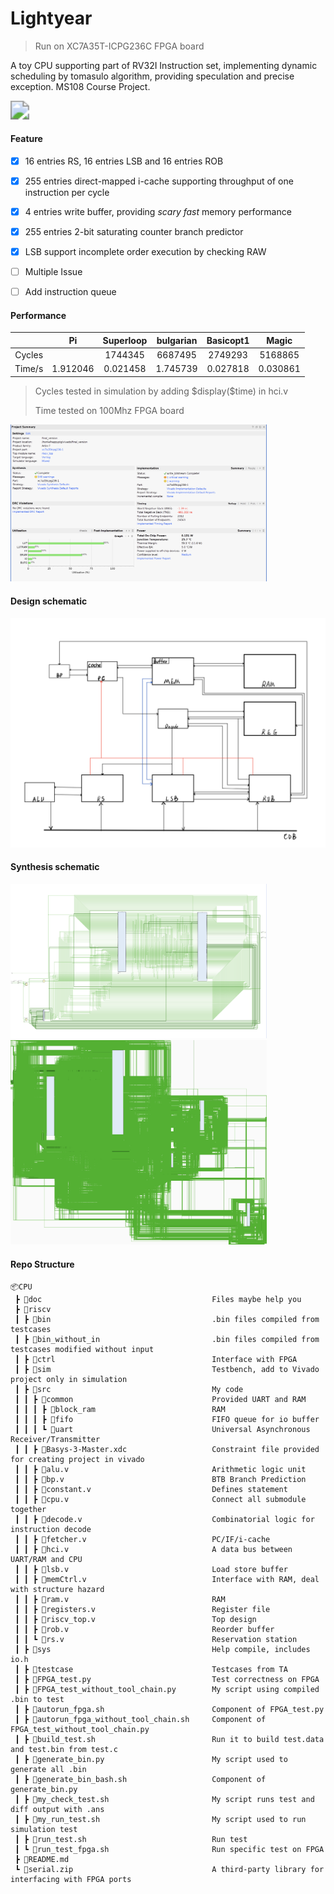# Lightyear

> Run on XC7A35T-ICPG236C FPGA board

A toy CPU supporting part of RV32I Instruction set, implementing dynamic scheduling by tomasulo algorithm, providing speculation and precise exception. MS108 Course Project.

<img src="https://static.wikia.nocookie.net/pokemon/images/0/08/E_025_front.gif/revision/latest?cb=20120626205205" style="zoom:185%;"  />



#### Feature

- [x] 16 entries RS, 16 entries LSB and 16 entries ROB
- [x] 255 entries direct-mapped i-cache supporting throughput of one instruction per cycle
- [x] 4 entries write buffer, providing *scary fast* memory performance
- [x] 255 entries 2-bit saturating counter branch predictor
- [x] LSB support incomplete order execution by checking RAW
- [ ] Multiple Issue 
- [ ] Add instruction queue



#### Performance

|        |    Pi    | Superloop | bulgarian | Basicopt1 |  Magic   |
| :----: | :------: | :-------: | :-------: | :-------: | :------: |
| Cycles |          |  1744345  |  6687495  |  2749293  | 5168865  |
| Time/s | 1.912046 | 0.021458  | 1.745739  | 0.027818  | 0.030861 |

> Cycles tested in simulation by adding \$display($time) in hci.v
>
> Time tested on 100Mhz FPGA board



<img src="doc/report.png" style="zoom:40%;" />



#### Design schematic

<img src="doc/design.png" style="zoom:80%;" />



#### Synthesis schematic

<img src="doc/Schematic1.png" style="zoom:40%;" />

<img src="doc/Schematic2.png" style="zoom:40%;" />



#### Repo Structure

```
📦CPU
 ┣ 📂doc                                      Files maybe help you
 ┣ 📂riscv
 ┃ ┣ 📂bin                                    .bin files compiled from testcases
 ┃ ┣ 📂bin_without_in                         .bin files compiled from testcases modified without input
 ┃ ┣ 📂ctrl                                   Interface with FPGA
 ┃ ┣ 📂sim                                    Testbench, add to Vivado project only in simulation
 ┃ ┣ 📂src                                    My code
 ┃ ┃ ┣ 📂common                               Provided UART and RAM
 ┃ ┃ ┃ ┣ 📂block_ram                          RAM
 ┃ ┃ ┃ ┣ 📂fifo                               FIFO queue for io buffer
 ┃ ┃ ┃ ┗ 📂uart                               Universal Asynchronous Receiver/Transmitter
 ┃ ┃ ┣ 📜Basys-3-Master.xdc                   Constraint file provided for creating project in vivado
 ┃ ┃ ┣ 📜alu.v                                Arithmetic logic unit
 ┃ ┃ ┣ 📜bp.v                                 BTB Branch Prediction
 ┃ ┃ ┣ 📜constant.v                           Defines statement
 ┃ ┃ ┣ 📜cpu.v                                Connect all submodule together
 ┃ ┃ ┣ 📜decode.v                             Combinatorial logic for instruction decode
 ┃ ┃ ┣ 📜fetcher.v                            PC/IF/i-cache
 ┃ ┃ ┣ 📜hci.v                                A data bus between UART/RAM and CPU
 ┃ ┃ ┣ 📜lsb.v                                Load store buffer
 ┃ ┃ ┣ 📜memCtrl.v                            Interface with RAM, deal with structure hazard
 ┃ ┃ ┣ 📜ram.v                                RAM
 ┃ ┃ ┣ 📜registers.v                          Register file
 ┃ ┃ ┣ 📜riscv_top.v                          Top design
 ┃ ┃ ┣ 📜rob.v                                Reorder buffer
 ┃ ┃ ┗ 📜rs.v                                 Reservation station
 ┃ ┣ 📂sys                                    Help compile, includes io.h
 ┃ ┣ 📂testcase                               Testcases from TA
 ┃ ┣ 📜FPGA_test.py                           Test correctness on FPGA
 ┃ ┣ 📜FPGA_test_without_tool_chain.py        My script using compiled .bin to test
 ┃ ┣ 📜autorun_fpga.sh                        Component of FPGA_test.py
 ┃ ┣ 📜autorun_fpga_without_tool_chain.sh     Component of FPGA_test_without_tool_chain.py
 ┃ ┣ 📜build_test.sh                          Run it to build test.data and test.bin from test.c
 ┃ ┣ 📜generate_bin.py                        My script used to generate all .bin
 ┃ ┣ 📜generate_bin_bash.sh                   Component of generate_bin.py
 ┃ ┣ 📜my_check_test.sh                       My script runs test and diff output with .ans
 ┃ ┣ 📜my_run_test.sh                         My script used to run simulation test
 ┃ ┣ 📜run_test.sh                            Run test
 ┃ ┗ 📜run_test_fpga.sh                       Run specific test on FPGA
 ┣ 📜README.md
 ┗ 📜serial.zip                               A third-party library for interfacing with FPGA ports
```